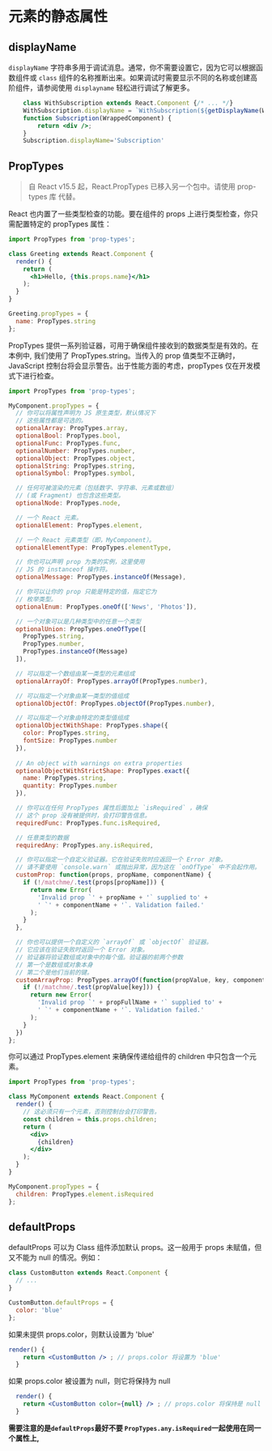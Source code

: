 # 元素的静态属性

## displayName
`displayName` 字符串多用于调试消息。通常，你不需要设置它，因为它可以根据函数组件或 `class` 组件的名称推断出来。如果调试时需要显示不同的名称或创建高阶组件，请参阅使用 `displayname` 轻松进行调试了解更多。

````jsx
    class WithSubscription extends React.Component {/* ... */}
    WithSubscription.displayName = `WithSubscription(${getDisplayName(WrappedComponent)})`;
    function Subscription(WrappedComponent) {
        return <div />;
    }
    Subscription.displayName='Subscription'
````
## PropTypes 
>自 React v15.5 起，React.PropTypes 已移入另一个包中。请使用 prop-types 库 代替。

React 也内置了一些类型检查的功能。要在组件的 props 上进行类型检查，你只需配置特定的 propTypes 属性：
````jsx
import PropTypes from 'prop-types';

class Greeting extends React.Component {
  render() {
    return (
      <h1>Hello, {this.props.name}</h1>
    );
  }
}

Greeting.propTypes = {
  name: PropTypes.string
};
````

PropTypes 提供一系列验证器，可用于确保组件接收到的数据类型是有效的。在本例中, 我们使用了 PropTypes.string。当传入的 prop 值类型不正确时，JavaScript 控制台将会显示警告。出于性能方面的考虑，propTypes 仅在开发模式下进行检查。
````jsx
import PropTypes from 'prop-types';

MyComponent.propTypes = {
  // 你可以将属性声明为 JS 原生类型，默认情况下
  // 这些属性都是可选的。
  optionalArray: PropTypes.array,
  optionalBool: PropTypes.bool,
  optionalFunc: PropTypes.func,
  optionalNumber: PropTypes.number,
  optionalObject: PropTypes.object,
  optionalString: PropTypes.string,
  optionalSymbol: PropTypes.symbol,

  // 任何可被渲染的元素（包括数字、字符串、元素或数组）
  // (或 Fragment) 也包含这些类型。
  optionalNode: PropTypes.node,

  // 一个 React 元素。
  optionalElement: PropTypes.element,

  // 一个 React 元素类型（即，MyComponent）。
  optionalElementType: PropTypes.elementType,

  // 你也可以声明 prop 为类的实例，这里使用
  // JS 的 instanceof 操作符。
  optionalMessage: PropTypes.instanceOf(Message),

  // 你可以让你的 prop 只能是特定的值，指定它为
  // 枚举类型。
  optionalEnum: PropTypes.oneOf(['News', 'Photos']),

  // 一个对象可以是几种类型中的任意一个类型
  optionalUnion: PropTypes.oneOfType([
    PropTypes.string,
    PropTypes.number,
    PropTypes.instanceOf(Message)
  ]),

  // 可以指定一个数组由某一类型的元素组成
  optionalArrayOf: PropTypes.arrayOf(PropTypes.number),

  // 可以指定一个对象由某一类型的值组成
  optionalObjectOf: PropTypes.objectOf(PropTypes.number),

  // 可以指定一个对象由特定的类型值组成
  optionalObjectWithShape: PropTypes.shape({
    color: PropTypes.string,
    fontSize: PropTypes.number
  }),
  
  // An object with warnings on extra properties
  optionalObjectWithStrictShape: PropTypes.exact({
    name: PropTypes.string,
    quantity: PropTypes.number
  }),   

  // 你可以在任何 PropTypes 属性后面加上 `isRequired` ，确保
  // 这个 prop 没有被提供时，会打印警告信息。
  requiredFunc: PropTypes.func.isRequired,

  // 任意类型的数据
  requiredAny: PropTypes.any.isRequired,

  // 你可以指定一个自定义验证器。它在验证失败时应返回一个 Error 对象。
  // 请不要使用 `console.warn` 或抛出异常，因为这在 `onOfType` 中不会起作用。
  customProp: function(props, propName, componentName) {
    if (!/matchme/.test(props[propName])) {
      return new Error(
        'Invalid prop `' + propName + '` supplied to' +
        ' `' + componentName + '`. Validation failed.'
      );
    }
  },

  // 你也可以提供一个自定义的 `arrayOf` 或 `objectOf` 验证器。
  // 它应该在验证失败时返回一个 Error 对象。
  // 验证器将验证数组或对象中的每个值。验证器的前两个参数
  // 第一个是数组或对象本身
  // 第二个是他们当前的键。
  customArrayProp: PropTypes.arrayOf(function(propValue, key, componentName, location, propFullName) {
    if (!/matchme/.test(propValue[key])) {
      return new Error(
        'Invalid prop `' + propFullName + '` supplied to' +
        ' `' + componentName + '`. Validation failed.'
      );
    }
  })
};

````

你可以通过 PropTypes.element 来确保传递给组件的 children 中只包含一个元素。
````jsx
import PropTypes from 'prop-types';

class MyComponent extends React.Component {
  render() {
    // 这必须只有一个元素，否则控制台会打印警告。
    const children = this.props.children;
    return (
      <div>
        {children}
      </div>
    );
  }
}

MyComponent.propTypes = {
  children: PropTypes.element.isRequired
};
````

## defaultProps 
defaultProps 可以为 Class 组件添加默认 props。这一般用于 props 未赋值，但又不能为 null 的情况。例如：
````jsx
class CustomButton extends React.Component {
  // ...
}

CustomButton.defaultProps = {
  color: 'blue'
};
````
如果未提供 props.color，则默认设置为 'blue'
````jsx
render() {
    return <CustomButton /> ; // props.color 将设置为 'blue'
  }
````
如果 props.color 被设置为 null，则它将保持为 null
````jsx
  render() {
    return <CustomButton color={null} /> ; // props.color 将保持是 null
  }
````

**需要注意的是`defaultProps`最好不要 `PropTypes.any.isRequired`一起使用在同一个属性上,**
